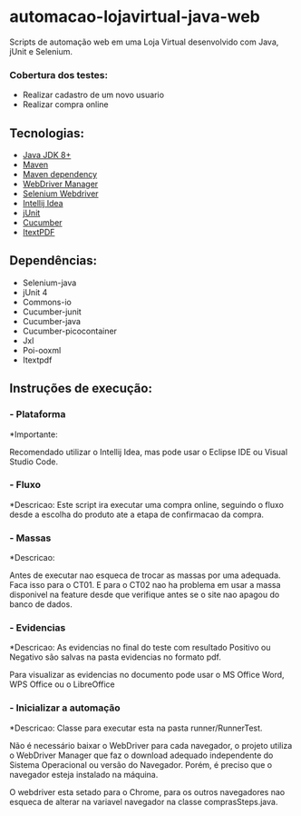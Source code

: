 # automacao-lojavirtual-java-web

Scripts de automação web em uma Loja Virtual desenvolvido com Java, jUnit e Selenium.

### Cobertura dos testes:  ###

* Realizar cadastro de um novo usuario
* Realizar compra online

## Tecnologias:

* [Java JDK 8+](https://www.oracle.com/br/java/technologies/javase-downloads.html)
* [Maven](https://maven.apache.org)
* [Maven dependency](https://mvnrepository.com)
* [WebDriver Manager](https://github.com/bonigarcia/webdrivermanager)
* [Selenium Webdriver](https://www.selenium.dev/projects/)
* [Intellij Idea](https://www.jetbrains.com/pt-br/idea/)
* [jUnit](https://junit.org/junit5/)
* [Cucumber](https://cucumber.io)
* [ItextPDF](https://itextpdf.com/en)

## Dependências:

* Selenium-java
* jUnit 4
* Commons-io
* Cucumber-junit
* Cucumber-java
* Cucumber-picocontainer
* Jxl
* Poi-ooxml
* Itextpdf

## Instruções de execução:

###  - Plataforma

*Importante: 

Recomendado utilizar o Intellij Idea, mas pode usar o Eclipse IDE ou Visual Studio Code.

###  - Fluxo

*Descricao: Este script ira executar uma compra online, seguindo o fluxo desde a escolha do produto ate a etapa de confirmacao da compra.

###  - Massas

*Descricao: 

Antes de executar nao esqueca de trocar as massas por uma adequada. Faca isso para o CT01. E para o CT02 nao ha 
problema em usar a massa disponivel na feature desde que verifique antes se o site nao apagou do banco de dados.

###  - Evidencias

*Descricao:
As evidencias no final do teste com resultado Positivo ou Negativo são salvas na pasta evidencias no formato pdf.

Para visualizar as evidencias no documento pode usar o MS Office Word, WPS Office ou o LibreOffice

###  - Inicializar a automação

*Descricao: 
Classe para executar esta na pasta runner/RunnerTest.

Não é necessário baixar o WebDriver para cada navegador, o projeto utiliza o WebDriver Manager que faz o download adequado independente do Sistema Operacional ou versão do Navegador. Porém, é preciso que o navegador esteja instalado na máquina.

O webdriver esta setado para o Chrome, para os outros navegadores nao esqueca de alterar na variavel navegador na classe comprasSteps.java.
